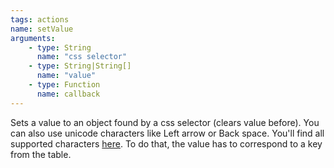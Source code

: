 ```yaml
---
tags: actions
name: setValue
arguments:
    - type: String
      name: "css selector"
    - type: String|String[]
      name: "value"
    - type: Function
      name: callback
---
```


Sets a value to an object found by a css selector (clears value before). You can also
use unicode characters like Left arrow or Back space. You'll find all supported
characters [here](https://code.google.com/p/selenium/wiki/JsonWireProtocol#/session/:sessionId/element/:id/value).
To do that, the value has to correspond to a key from the table.